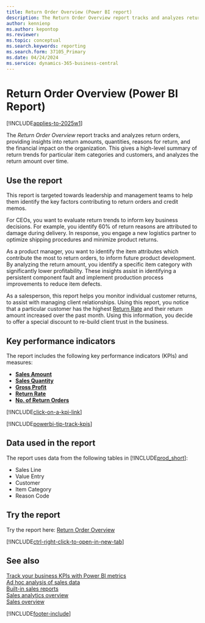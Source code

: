 ```yaml
---
title: Return Order Overview (Power BI report)
description: The Return Order Overview report tracks and analyzes return orders, providing insights into the financial impact on the organization.
author: kennienp
ms.author: kepontop
ms.reviewer:
ms.topic: conceptual
ms.search.keywords: reporting
ms.search.form: 37105_Primary
ms.date: 04/24/2024
ms.service: dynamics-365-business-central
---
```


# Return Order Overview (Power BI Report)

[!INCLUDE[applies-to-2025w1](includes/applies-to-2025w1.md)]

The *Return Order Overview* report tracks and analyzes return orders, providing insights into return amounts, quantities, reasons for return, and the financial impact on the organization. This gives a high-level summary of return trends for particular item categories and customers, and analyzes the return amount over time.

## Use the report
This report is targeted towards leadership and management teams to help them identify the key factors contributing to return orders and credit memos.

For CEOs, you want to evaluate return trends to inform key business decisions. For example, you identify 60% of return reasons are attributed to damage during delivery. In response, you engage a new logistics partner to optimize shipping procedures and minimize product returns.

As a product manager, you want to identify the item attributes which contribute the most to return orders, to inform future product development. By analyzing the return amount, you identify a specific item category with significantly lower profitability. These insights assist in identifying a persistent component fault and implement production process improvements to reduce item defects.

As a salesperson, this report helps you monitor individual customer returns, to assist with managing client relationships. Using this report, you notice that a particular customer has the highest [Return Rate](sales-powerbi-sales-kpis.md#return-rate) and their return amount increased over the past month. Using this information, you decide to offer a special discount to re-build client trust in the business.

## Key performance indicators

The report includes the following key performance indicators (KPIs) and measures:

- [**Sales Amount**](sales-powerbi-sales-kpis.md#sales-amount)
- [**Sales Quantity**](sales-powerbi-sales-kpis.md#sales-quantity)
- [**Gross Profit**](sales-powerbi-sales-kpis.md#gross-profit)
- [**Return Rate**](sales-powerbi-sales-kpis.md#return-rate)
- [**No. of Return Orders**](sales-powerbi-sales-kpis.md#no-of-return-orders)

[!INCLUDE[click-on-a-kpi-link](includes/click-on-a-kpi-link.md)] 

[!INCLUDE[powerbi-tip-track-kpis](includes/powerbi-tip-track-kpis.md)]

## Data used in the report

The report uses data from the following tables in [!INCLUDE[prod_short](includes/prod_short.md)]:

- Sales Line
- Value Entry
- Customer
- Item Category
- Reason Code

## Try the report

Try the report here: [Return Order Overview](https://businesscentral.dynamics.com?page=37105)

[!INCLUDE[ctrl-right-click-to-open-in-new-tab](includes/ctrl-right-click-to-open-in-new-tab.md)]

## See also

[Track your business KPIs with Power BI metrics](track-kpis-with-power-bi-metrics.md)  
[Ad hoc analysis of sales data](ad-hoc-analysis-sales.md)  
[Built-in sales reports](sales-reports.md)  
[Sales analytics overview](sales-analytics-overview.md)  
[Sales overview](sales-manage-sales.md)  

[!INCLUDE[footer-include](includes/footer-banner.md)]

